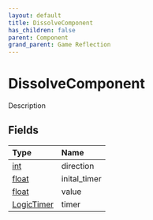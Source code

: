 ```yaml
---
layout: default
title: DissolveComponent
has_children: false
parent: Component
grand_parent: Game Reflection
---
```

# DissolveComponent
Description 

## Fields

| Type | Name |
|:-------------|:--------------|
| [int](/docs/game-reflection/enums/int) | direction |
| [float](/docs/game-reflection/components/float) | inital_timer |
| [float](/docs/game-reflection/components/float) | value |
| [LogicTimer](/docs/game-reflection/classes/logic_timer) | timer |

